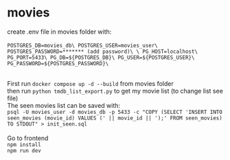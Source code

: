 # movies
create .env file in movies folder with:\
\
`POSTGRES_DB=movies_db\
POSTGRES_USER=movies_user\
POSTGRES_PASSWORD=******* (add password)\
\
PG_HOST=localhost\
PG_PORT=5433\
PG_DB=${POSTGRES_DB}\
PG_USER=${POSTGRES_USER}\
PG_PASSWORD=${POSTGRES_PASSWORD}\`


\
First run `docker compose up -d --build` from movies folder\
then run `python tmdb_list_export.py` to get my movie list (to change list see file)\
The seen movies list can be saved with:\
`psql -U movies_user -d movies_db -p 5433 -c "COPY (SELECT 'INSERT INTO seen_movies (movie_id) VALUES (' || movie_id || ');' FROM seen_movies) TO STDOUT" > init_seen.sql`\
\
Go to frontend\
`npm install`\
`npm run dev`
